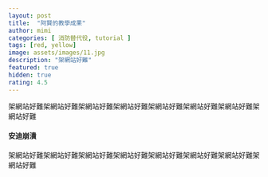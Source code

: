 ```yaml
---
layout: post
title:  "阿賢的教學成果"
author: mimi
categories: [ 消防替代役, tutorial ]
tags: [red, yellow]
image: assets/images/11.jpg
description: "架網站好難"
featured: true
hidden: true
rating: 4.5
---
```


架網站好難架網站好難架網站好難架網站好難架網站好難架網站好難架網站好難架網站好難

#### 安迪崩潰

架網站好難架網站好難架網站好難架網站好難架網站好難架網站好難架網站好難架網站好難



